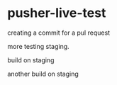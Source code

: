 # pusher-live-test

creating a commit for a pul request








more testing staging.

build on staging

another build on staging


